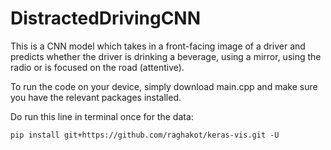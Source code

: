 # DistractedDrivingCNN

 This is a CNN model which takes in a front-facing image of a driver and predicts whether the driver is drinking a beverage, using a mirror, using the radio or is focused on the road (attentive).


To run the code on your device, simply download main.cpp and make sure you have the relevant packages installed.

Do run this line in terminal once for the data:
```
pip install git+https://github.com/raghakot/keras-vis.git -U
```
